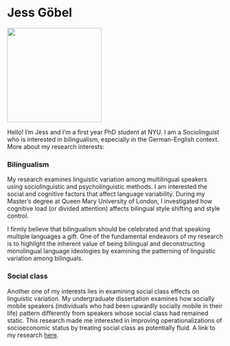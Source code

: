 # Jess Göbel

<img src="https://user-images.githubusercontent.com/123706497/217834514-8479c987-b2d5-4bdb-885f-3641440f2686.jpg" width="220">

Hello! I’m Jess and I’m a first year PhD student at NYU. I am a Sociolinguist who is interested in bilingualism, especially in the German-English context. More about my research interests:

### Bilingualism

My research examines linguistic variation among multilingual speakers using sociolinguistic and psycholinguistic methods. I am interested the social and cognitive factors that affect language variability. During my Master’s degree at Queen Mary University of London, I investigated how cognitive load (or divided attention) affects bilingual style shifting and style control.

I firmly believe that bilingualism should be celebrated and that speaking multiple languages a gift. One of the fundamental endeavors of my research is to highlight the inherent value of being bilingual and deconstructing monolingual language ideologies by examining the patterning of linguistic variation among bilinguals. 

### Social class

Another one of my interests lies in examining social class effects on linguistic variation. My undergraduate dissertation examines how socially mobile speakers (individuals who had been upwardly socially mobile in their life) pattern differently from speakers whose social class had remained static. This research made me interested in improving operationalizations of socioeconomic status by treating social class as potentially fluid. A link to my research [here](http://journals.ed.ac.uk/lifespansstyles/article/view/5219). 

